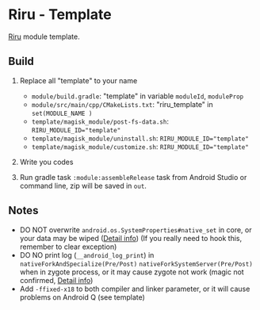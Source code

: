 # Riru - Template

[Riru](https://github.com/RikkaApps/Riru) module template.

## Build

1. Replace all "template" to your name
   
   * `module/build.gradle`: "template" in variable `moduleId`, `moduleProp`
   * `module/src/main/cpp/CMakeLists.txt`: "riru_template" in `set(MODULE_NAME )`
   * `template/magisk_module/post-fs-data.sh`: `RIRU_MODULE_ID="template"`
   * `template/magisk_module/uninstall.sh`: `RIRU_MODULE_ID="template"`
   * `template/magisk_module/customize.sh`: `RIRU_MODULE_ID="template"`

2. Write you codes
3. Run gradle task `:module:assembleRelease` task from Android Studio or command line, zip will be saved in `out`.

## Notes

* DO NOT overwrite `android.os.SystemProperties#native_set` in core, or your data may be wiped
  ([Detail info](https://github.com/RikkaApps/Riru/blob/v7/riru-core/jni/main/jni_native_method.cpp#L162-L176))
  (If you really need to hook this, remember to clear exception)
* DO NO print log (`__android_log_print`) in `nativeForkAndSpecialize(Pre/Post)` `nativeForkSystemServer(Pre/Post)` when in zygote process, or it may cause zygote not work
  (magic not confirmed, [Detail info](https://github.com/RikkaApps/Riru/blob/77adfd6a4a6a81bfd20569c910bc4854f2f84f5e/riru-core/jni/main/jni_native_method.cpp#L55-L66))
* Add `-ffixed-x18` to both compiler and linker parameter, or it will cause problems on Android Q (see template)